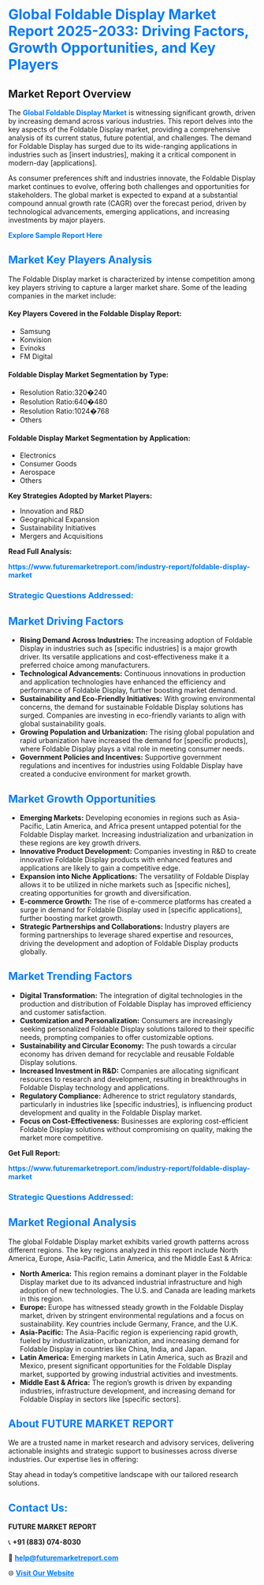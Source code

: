 <h1 style="color: #007BFF;">Global Foldable Display Market Report 2025-2033: Driving Factors, Growth Opportunities, and Key Players</h1>

<section id="overview">
<h2>Market Report Overview</h2>
<p>The <a href="https://www.futuremarketreport.com/industry-report/foldable-display-market" style="color: #007BFF; text-decoration: none;"><strong>Global Foldable Display Market</strong></a> is witnessing significant growth, driven by increasing demand across various industries. This report delves into the key aspects of the Foldable Display market, providing a comprehensive analysis of its current status, future potential, and challenges. The demand for Foldable Display has surged due to its wide-ranging applications in industries such as [insert industries], making it a critical component in modern-day [applications].</p>
<p>As consumer preferences shift and industries innovate, the Foldable Display market continues to evolve, offering both challenges and opportunities for stakeholders. The global market is expected to expand at a substantial compound annual growth rate (CAGR) over the forecast period, driven by technological advancements, emerging applications, and increasing investments by major players.</p>
</section>

<section id="overview">
<p><a href="https://www.futuremarketreport.com/request-sample/reportId=76268" style="color: #007BFF; text-decoration: none;"><strong>Explore Sample Report Here</strong></a></p>
</section>

<section id="key-players">
<h2 style="color: #007BFF;">Market Key Players Analysis</h2>
<p>The Foldable Display market is characterized by intense competition among key players striving to capture a larger market share. Some of the leading companies in the market include:</p>
<h4>Key Players Covered in the Foldable Display Report:</h4>
<ul><li>Samsung</li><li>Konvision</li><li>Evinoks</li><li>FM Digital</li></ul>
<h4>Foldable Display Market Segmentation by Type:</h4>
<ul><li>Resolution Ratio:320�240</li><li>Resolution Ratio:640�480</li><li>Resolution Ratio:1024�768</li><li>Others</li></ul>

<h4>Foldable Display Market Segmentation by Application:</h4>
<ul><li>Electronics</li><li>Consumer Goods</li><li>Aerospace</li><li>Others</li></ul>
<p><strong>Key Strategies Adopted by Market Players:</strong></p>
<ul>
<li>Innovation and R&D</li>
<li>Geographical Expansion</li>
<li>Sustainability Initiatives</li>
<li>Mergers and Acquisitions</li>
</ul>
</section>

<section>
<p><strong>Read Full Analysis: </strong></p><a href="https://www.futuremarketreport.com/industry-report/foldable-display-market" style="color: #007BFF; text-decoration: none;"><strong>https://www.futuremarketreport.com/industry-report/foldable-display-market</strong></a>
<h3 style="color: #007BFF;">Strategic Questions Addressed:</h3>
</section>

<section id="driving-factors">
<h2 style="color: #007BFF;">Market Driving Factors</h2>
<ul>
<li><strong>Rising Demand Across Industries:</strong> The increasing adoption of Foldable Display in industries such as [specific industries] is a major growth driver. Its versatile applications and cost-effectiveness make it a preferred choice among manufacturers.</li>
<li><strong>Technological Advancements:</strong> Continuous innovations in production and application technologies have enhanced the efficiency and performance of Foldable Display, further boosting market demand.</li>
<li><strong>Sustainability and Eco-Friendly Initiatives:</strong> With growing environmental concerns, the demand for sustainable Foldable Display solutions has surged. Companies are investing in eco-friendly variants to align with global sustainability goals.</li>
<li><strong>Growing Population and Urbanization:</strong> The rising global population and rapid urbanization have increased the demand for [specific products], where Foldable Display plays a vital role in meeting consumer needs.</li>
<li><strong>Government Policies and Incentives:</strong> Supportive government regulations and incentives for industries using Foldable Display have created a conducive environment for market growth.</li>
</ul>
</section>

<section id="growth-opportunities">
<h2 style="color: #007BFF;">Market Growth Opportunities</h2>
<ul>
<li><strong>Emerging Markets:</strong> Developing economies in regions such as Asia-Pacific, Latin America, and Africa present untapped potential for the Foldable Display market. Increasing industrialization and urbanization in these regions are key growth drivers.</li>
<li><strong>Innovative Product Development:</strong> Companies investing in R&D to create innovative Foldable Display products with enhanced features and applications are likely to gain a competitive edge.</li>
<li><strong>Expansion into Niche Applications:</strong> The versatility of Foldable Display allows it to be utilized in niche markets such as [specific niches], creating opportunities for growth and diversification.</li>
<li><strong>E-commerce Growth:</strong> The rise of e-commerce platforms has created a surge in demand for Foldable Display used in [specific applications], further boosting market growth.</li>
<li><strong>Strategic Partnerships and Collaborations:</strong> Industry players are forming partnerships to leverage shared expertise and resources, driving the development and adoption of Foldable Display products globally.</li>
</ul>
</section>

<section id="trending-factors">
<h2 style="color: #007BFF;">Market Trending Factors</h2>
<ul>
<li><strong>Digital Transformation:</strong> The integration of digital technologies in the production and distribution of Foldable Display has improved efficiency and customer satisfaction.</li>
<li><strong>Customization and Personalization:</strong> Consumers are increasingly seeking personalized Foldable Display solutions tailored to their specific needs, prompting companies to offer customizable options.</li>
<li><strong>Sustainability and Circular Economy:</strong> The push towards a circular economy has driven demand for recyclable and reusable Foldable Display solutions.</li>
<li><strong>Increased Investment in R&D:</strong> Companies are allocating significant resources to research and development, resulting in breakthroughs in Foldable Display technology and applications.</li>
<li><strong>Regulatory Compliance:</strong> Adherence to strict regulatory standards, particularly in industries like [specific industries], is influencing product development and quality in the Foldable Display market.</li>
<li><strong>Focus on Cost-Effectiveness:</strong> Businesses are exploring cost-efficient Foldable Display solutions without compromising on quality, making the market more competitive.</li>
</ul>
</section>

<section>
<p><strong>Get Full Report: </strong></p><a href="https://www.futuremarketreport.com/industry-report/foldable-display-market" style="color: #007BFF; text-decoration: none;"><strong>https://www.futuremarketreport.com/industry-report/foldable-display-market</strong></a>
<h3 style="color: #007BFF;">Strategic Questions Addressed:</h3>
</section>


<section id="regional-analysis">
<h2 style="color: #007BFF;">Market Regional Analysis</h2>
<p>The global Foldable Display market exhibits varied growth patterns across different regions. The key regions analyzed in this report include North America, Europe, Asia-Pacific, Latin America, and the Middle East & Africa:</p>
<ul>
<li><strong>North America:</strong> This region remains a dominant player in the Foldable Display market due to its advanced industrial infrastructure and high adoption of new technologies. The U.S. and Canada are leading markets in this region.</li>
<li><strong>Europe:</strong> Europe has witnessed steady growth in the Foldable Display market, driven by stringent environmental regulations and a focus on sustainability. Key countries include Germany, France, and the U.K.</li>
<li><strong>Asia-Pacific:</strong> The Asia-Pacific region is experiencing rapid growth, fueled by industrialization, urbanization, and increasing demand for Foldable Display in countries like China, India, and Japan.</li>
<li><strong>Latin America:</strong> Emerging markets in Latin America, such as Brazil and Mexico, present significant opportunities for the Foldable Display market, supported by growing industrial activities and investments.</li>
<li><strong>Middle East & Africa:</strong> The region’s growth is driven by expanding industries, infrastructure development, and increasing demand for Foldable Display in sectors like [specific sectors].</li>
</ul>
</section>

<footer>
<h2 style="color: #007BFF;">About FUTURE MARKET REPORT</h2>
<p>We are a trusted name in market research and advisory services, delivering actionable insights and strategic support to businesses across diverse industries. Our expertise lies in offering:</p>

<p>Stay ahead in today’s competitive landscape with our tailored research solutions.</p>

<h2 style="color: #007BFF;">Contact Us:</h2>
<p><strong>FUTURE MARKET REPORT</strong></p>
<p>📞 <strong>+91 (883) 074-8030</strong></p>
<p>📧 <strong><a href="mailto:help@futuremarketreport.com" style="color: #007BFF;">help@futuremarketreport.com</a></strong></p>
<p>🌐 <strong><a href="https://www.futuremarketreport.com/" style="color: #007BFF;">Visit Our Website</a></strong></p>
</footer>